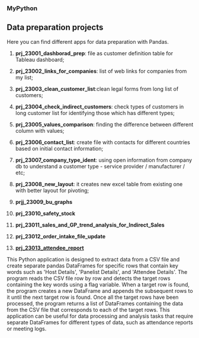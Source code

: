 ### MyPython

## Data preparation projects

Here you can find different apps for data preparation with Pandas.

1. **prj_23001_dashborad_prep**: file as customer definition table for Tableau dashboard;

2. **prj_23002_links_for_companies**: list of web links for companies from my list;

3. **prj_23003_clean_customer_list**:clean legal forms from long list of customers;

4. **prj_23004_check_indirect_customers**: check types of customers in long customer list for identifying those which has different types;

5. **prj_23005_values_comparison**: finding the difference between different column with values;

6. **prj_23006_contact_list**: create file with contacts for different countries based on initial contact information;

7. **prj_23007_company_type_ident**: using open information from company db to understand a customer type - service provider / manufacturer / etc;

8. **prj_23008_new_layout**: it creates new excel table from existing one with better layout for pivoting;

9. **prjj_23009_bu_graphs**

10. **prj_23010_safety_stock**

11. **prj_23011_sales_and_GP_trend_analysis_for_Indirect_Sales**

12. **prj_23012_order_intake_file_update**

13. [**prj_23013_attendee_report**](https://github.com/alexey198631/data_preps/tree/main/prj_23013_attendee_report)

This Python application is designed to extract data from a CSV file and create separate pandas DataFrames 
for specific rows that contain key words such as 'Host Details', 'Panelist Details', and 'Attendee Details'. 
The program reads the CSV file row by row and detects the target rows containing the key words using a flag variable. 
When a target row is found, the program creates a new DataFrame and appends the subsequent rows to it until the next 
target row is found. Once all the target rows have been processed, the program returns a list of 
DataFrames containing the data from the CSV file that corresponds to each of the target rows. This application 
can be useful for data processing and analysis tasks that require separate DataFrames for different types of data, 
such as attendance reports or meeting logs.
